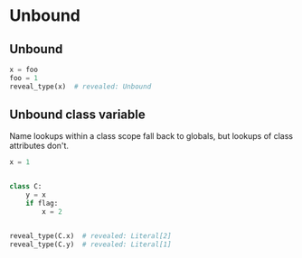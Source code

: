 # Unbound

## Unbound

```py
x = foo
foo = 1
reveal_type(x)  # revealed: Unbound
```

## Unbound class variable

Name lookups within a class scope fall back to globals, but lookups of class attributes don't.

```py
x = 1


class C:
    y = x
    if flag:
        x = 2


reveal_type(C.x)  # revealed: Literal[2]
reveal_type(C.y)  # revealed: Literal[1]
```
